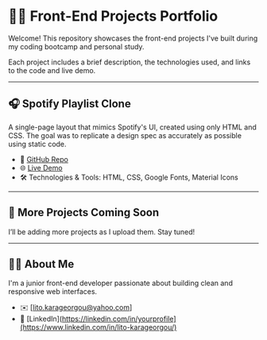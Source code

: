 # 🧑‍💻 Front-End Projects Portfolio

Welcome! This repository showcases the front-end projects I've built during my coding bootcamp and personal study.

Each project includes a brief description, the technologies used, and links to the code and live demo.

---

## 🎧 Spotify Playlist Clone

A single-page layout that mimics Spotify's UI, created using only HTML and CSS. The goal was to replicate a design spec as accurately as possible using static code.

- 📁 [GitHub Repo](https://github.com/LitoKarageorgou/spotify-playlist-clone)
- 🌐 [Live Demo](https://spotify-playlist-clone-project.netlify.app)
- 🛠️ Technologies & Tools: HTML, CSS, Google Fonts, Material Icons

---

## 🚧 More Projects Coming Soon

I’ll be adding more projects as I upload them. Stay tuned!

---

## 🙋‍♀️ About Me

I'm a junior front-end developer passionate about building clean and responsive web interfaces.

- ✉️ [lito.karageorgou@yahoo.com]
- 💼 [LinkedIn](https://linkedin.com/in/yourprofile](https://www.linkedin.com/in/lito-karageorgou/)
